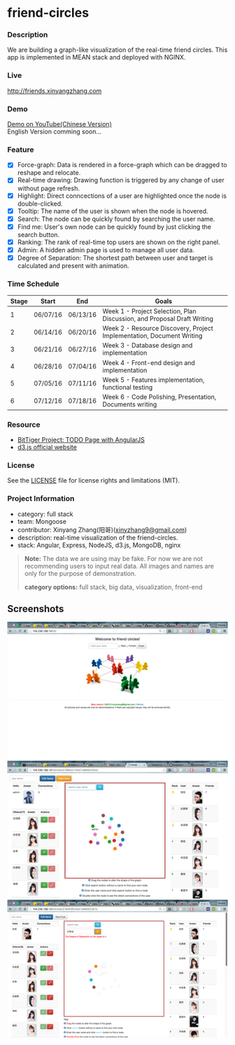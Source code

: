 # friend-circles

### Description
We are building a graph-like visualization of the real-time friend circles. This app is implemented in MEAN stack and deployed with NGINX.
### Live
http://friends.xinyangzhang.com
### Demo
[Demo on YouTube(Chinese Version)](https://youtu.be/tAQFk0LpZT4)  
English Version comming soon...
### Feature
- [x] Force-graph: Data is rendered in a force-graph which can be dragged to reshape and relocate.
- [x] Real-time drawing: Drawing function is triggered by any change of user without page refresh.
- [x] Highlight: Direct conncections of a user are highlighted once the node is double-clicked.
- [x] Tooltip: The name of the user is shown when the node is hovered.
- [x] Search: The node can be quickly found by searching the user name.
- [x] Find me: User's own node can be quickly found by just clicking the search button.
- [x] Ranking: The rank of real-time top users are shown on the right panel.
- [x] Admin: A hidden admin page is used to manage all user data.
- [x] Degree of Separation: The shortest path between user and target is calculated and present with animation.

### Time Schedule

| Stage | Start  | End | Goals |
| ------------- | ------------- | ------------- | ------------- |
| 1 | 06/07/16  | 06/13/16  | Week 1 - Project Selection, Plan Discussion, and Proposal Draft Writing |
| 2 | 06/14/16  | 06/20/16  | Week 2 - Resource Discovery, Project Implementation, Document Writing  |
| 3 | 06/21/16  | 06/27/16  | Week 3 - Database design and implementation  |
| 4 | 06/28/16  | 07/04/16  | Week 4 - Front-end design and implementation  |
| 5 | 07/05/16  | 07/11/16  | Week 5 - Features implementation, functional testing  |
| 6 | 07/12/16  | 07/18/16  | Week 6 - Code Polishing, Presentation, Documents writing  |

### Resource
- [BitTiger Project: TODO Page with AngularJS](https://www.bittiger.io/microproject/KmcxazLmePpSm6XqY)
- [d3.js official website](https://d3js.org/)

### License
See the [LICENSE](LICENSE.md) file for license rights and limitations (MIT).

### Project Information
- category: full stack
- team: Mongoose
- contributor: Xinyang Zhang(阳哥)(xinyzhang9@gmail.com)
- description: real-time visualization of the friend-circles.
- stack: Angular, Express, NodeJS, d3.js, MongoDB, nginx

> **Note:** The data we are using may be fake. For now we are not recommending users to input real data. All images and names are only for the purpose of demonstration.
>
>**category options:** 
>full stack, big data, visualization, front-end
>
## Screenshots
![alt tag](https://raw.githubusercontent.com/xinyzhang9/friend-circles/master/screenshot5.png)
![alt tag](https://raw.githubusercontent.com/xinyzhang9/friend-circles/master/screenshot3.png)
![alt tag](https://raw.githubusercontent.com/xinyzhang9/friend-circles/master/screenshot4.png)

